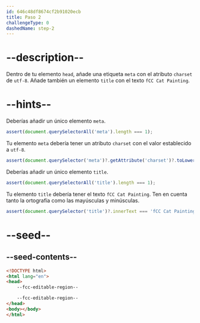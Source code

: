 ```yaml
---
id: 646c48df8674cf2b91020ecb
title: Paso 2
challengeType: 0
dashedName: step-2
---
```


# --description--

Dentro de tu elemento `head`, añade una etiqueta `meta` con el atributo `charset` de `utf-8`. Añade también un elemento `title` con el texto `fCC Cat Painting`.

# --hints--

Deberías añadir un único elemento `meta`.

```js
assert(document.querySelectorAll('meta').length === 1);
```

Tu elemento `meta` debería tener un atributo `charset` con el valor establecido a `utf-8`.

```js
assert(document.querySelector('meta')?.getAttribute('charset')?.toLowerCase() === 'utf-8');
```

Deberías añadir un único elemento `title`.

```js
assert(document.querySelectorAll('title').length === 1);
```

Tu elemento `title` debería tener el texto `fCC Cat Painting`. Ten en cuenta tanto la ortografía como las mayúsculas y minúsculas.

```js
assert(document.querySelector('title')?.innerText === 'fCC Cat Painting');
```

# --seed--

## --seed-contents--

```html
<!DOCTYPE html>
<html lang="en">
<head>
    --fcc-editable-region--

    --fcc-editable-region--
</head>
<body></body>
</html>
```
